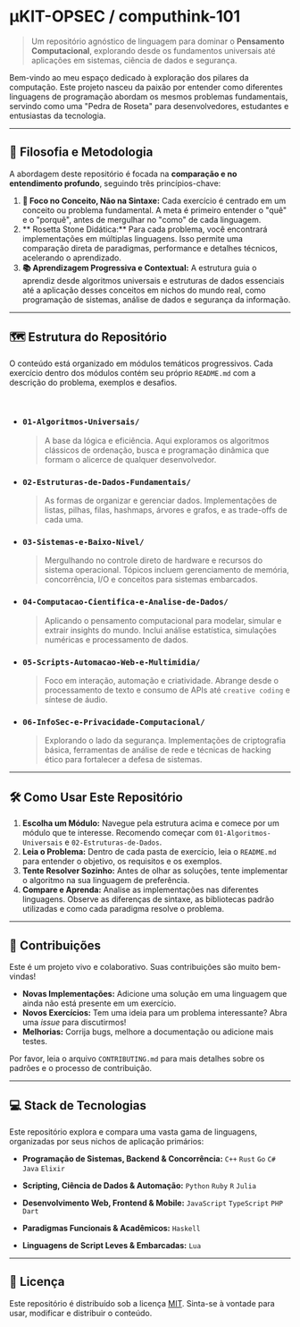 # µKIT-OPSEC / computhink-101

> Um repositório agnóstico de linguagem para dominar o **Pensamento Computacional**, explorando desde os fundamentos universais até aplicações em sistemas, ciência de dados e segurança.

Bem-vindo ao meu espaço dedicado à exploração dos pilares da computação. Este projeto nasceu da paixão por entender como diferentes linguagens de programação abordam os mesmos problemas fundamentais, servindo como uma "Pedra de Roseta" para desenvolvedores, estudantes e entusiastas da tecnologia.

---

## 🚀 Filosofia e Metodologia

A abordagem deste repositório é focada na **comparação e no entendimento profundo**, seguindo três princípios-chave:

1.  **🧠 Foco no Conceito, Não na Sintaxe:** Cada exercício é centrado em um conceito ou problema fundamental. A meta é primeiro entender o "quê" e o "porquê", antes de mergulhar no "como" de cada linguagem.
2.  ** Rosetta Stone Didática:** Para cada problema, você encontrará implementações em múltiplas linguagens. Isso permite uma comparação direta de paradigmas, performance e detalhes técnicos, acelerando o aprendizado.
3.  **📚 Aprendizagem Progressiva e Contextual:** A estrutura guia o aprendiz desde algoritmos universais e estruturas de dados essenciais até a aplicação desses conceitos em nichos do mundo real, como programação de sistemas, análise de dados e segurança da informação.

---

## 🗺️ Estrutura do Repositório

O conteúdo está organizado em módulos temáticos progressivos. Cada exercício dentro dos módulos contém seu próprio `README.md` com a descrição do problema, exemplos e desafios.

<br>

* ### `01-Algoritmos-Universais/`
    > A base da lógica e eficiência. Aqui exploramos os algoritmos clássicos de ordenação, busca e programação dinâmica que formam o alicerce de qualquer desenvolvedor.

* ### `02-Estruturas-de-Dados-Fundamentais/`
    > As formas de organizar e gerenciar dados. Implementações de listas, pilhas, filas, hashmaps, árvores e grafos, e as trade-offs de cada uma.

* ### `03-Sistemas-e-Baixo-Nivel/`
    > Mergulhando no controle direto de hardware e recursos do sistema operacional. Tópicos incluem gerenciamento de memória, concorrência, I/O e conceitos para sistemas embarcados.

* ### `04-Computacao-Cientifica-e-Analise-de-Dados/`
    > Aplicando o pensamento computacional para modelar, simular e extrair insights do mundo. Inclui análise estatística, simulações numéricas e processamento de dados.

* ### `05-Scripts-Automacao-Web-e-Multimidia/`
    > Foco em interação, automação e criatividade. Abrange desde o processamento de texto e consumo de APIs até `creative coding` e síntese de áudio.

* ### `06-InfoSec-e-Privacidade-Computacional/`
    > Explorando o lado da segurança. Implementações de criptografia básica, ferramentas de análise de rede e técnicas de hacking ético para fortalecer a defesa de sistemas.

---

## 🛠️ Como Usar Este Repositório

1.  **Escolha um Módulo:** Navegue pela estrutura acima e comece por um módulo que te interesse. Recomendo começar com `01-Algoritmos-Universais` e `02-Estruturas-de-Dados`.
2.  **Leia o Problema:** Dentro de cada pasta de exercício, leia o `README.md` para entender o objetivo, os requisitos e os exemplos.
3.  **Tente Resolver Sozinho:** Antes de olhar as soluções, tente implementar o algoritmo na sua linguagem de preferência.
4.  **Compare e Aprenda:** Analise as implementações nas diferentes linguagens. Observe as diferenças de sintaxe, as bibliotecas padrão utilizadas e como cada paradigma resolve o problema.

---

## 🤝 Contribuições

Este é um projeto vivo e colaborativo. Suas contribuições são muito bem-vindas!

* **Novas Implementações:** Adicione uma solução em uma linguagem que ainda não está presente em um exercício.
* **Novos Exercícios:** Tem uma ideia para um problema interessante? Abra uma *issue* para discutirmos!
* **Melhorias:** Corrija bugs, melhore a documentação ou adicione mais testes.

Por favor, leia o arquivo `CONTRIBUTING.md` para mais detalhes sobre os padrões e o processo de contribuição.

---

## 💻 Stack de Tecnologias

Este repositório explora e compara uma vasta gama de linguagens, organizadas por seus nichos de aplicação primários:

* **Programação de Sistemas, Backend & Concorrência:**
  `C++` `Rust` `Go` `C#` `Java` `Elixir`

* **Scripting, Ciência de Dados & Automação:**
  `Python` `Ruby` `R` `Julia`

* **Desenvolvimento Web, Frontend & Mobile:**
  `JavaScript` `TypeScript` `PHP` `Dart`

* **Paradigmas Funcionais & Acadêmicos:**
  `Haskell`

* **Linguagens de Script Leves & Embarcadas:**
  `Lua`

---

## 📜 Licença

Este repositório é distribuído sob a licença [MIT](LICENSE). Sinta-se à vontade para usar, modificar e distribuir o conteúdo.
